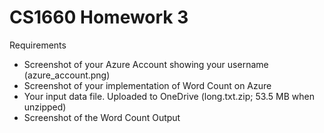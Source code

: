 # CS1660 Homework 3

Requirements
- Screenshot of your Azure Account showing your username (azure_account.png)
- Screenshot of your implementation of Word Count on Azure 
- Your input data file. Uploaded to OneDrive (long.txt.zip; 53.5 MB when unzipped)
- Screenshot of the Word Count Output
